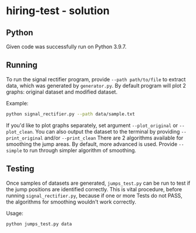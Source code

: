 # hiring-test - solution

## Python
Given code was successfully run on Python 3.9.7.

## Running
To run the signal rectifier program, provide `--path path/to/file` to extract data, which was generated by `generator.py`. By default program will plot 2 graphs: original dataset and modified dataset.

Example:

```bash
python signal_rectifier.py --path data/sample.txt
```

If you'd like to plot graphs separately, set argument `--plot_original` or `--plot_clean`.
You can also output the dataset to the terminal by providing `--print_original` and/or `--print_clean`
There are 2 algorithms available for smoothing the jump areas. By default, more advanced is used. Provide `--simple` to run through simpler algorithm of smoothing.

## Testing

Once samples of datasets are generated, `jumps_test.py` can be run to test if the jump positions are identified correctly. This is vital procedure, before running `signal_rectifier.py`, because if one or more Tests do not PASS, the algorithms for smoothing wouldn't work correctly.

Usage:
```bash
python jumps_test.py data
```